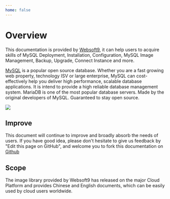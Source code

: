 ```yaml
---
home: false
---
```


# Overview

This documentation is provided by [Websoft9](https://www.websoft9.com/), it can help users to acquire skills of MySQL Deployment, Installation, Configuration, MySQL Image Management, Backup, Upgrade, Connect Instance and more.

[MySQL](https://www.mysql.com/products/community/) is a popular open source database. Whether you are a fast growing web property, technology ISV or large enterprise, MySQL can cost-effectively help you deliver high performance, scalable database applications. It is intend to provide a high reliable database management system. MariaDB is one of the most popular database servers. Made by the original developers of MySQL. Guaranteed to stay open source.

![](http://libs.websoft9.com/Websoft9/DocsPicture/zh/mysql/mysql-mariadb-ui-websoft9.png)

## Improve

This document will continue to improve and broadly absorb the needs of users. If you have good idea, please don't hesitate to give us feedback by "Edit this page on GitHub", and welcome you to fork this documentation on [Github](https://github.com/Websoft9/ansible-mysql)

## Scope

The image library provided by Websoft9 has released on the major Cloud Platform and provides Chinese and English documents, which can be easily used by cloud users worldwide.
